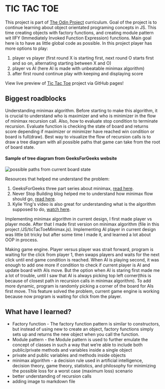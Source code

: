 # TIC TAC TOE

This project is part of [The Odin Project](https://www.theodinproject.com) curriculum. Goal of the project is to continue learning about object orientated programing concepts in JS. This time creating objects with factory functions, and creating module pattern wit IIFY (Immediately Invoked Function Expression) functions. Main goal here is to have as little global code as possible.
In this project player has more options to play:

1. player vs player (first round X is starting first, next round O starts first and so on, alternating starting between X and O)
2. player vs AI (here AI is made with unbeatable minimax algorithm)
3. after first round continue play with keeping and displaying score

View live preview of [Tic Tac Toe](https://mojotron.github.io/tic-tac-toe/index.html) project via GitHub pages!

## Biggest roadblocks

Understanding minimax algorithm. Before starting to make this algorithm, it is crucial to understand who is maximizer and who is minimizer in the flow of minimax recursion call. Also, how to evaluate stop condition to terminate recursion. Evaluate function is checking the state of board and returns score depending if maximizer or minimizer have reached win condition or board is full(draw). Best way to visualize the flow of recursion calls is to draw a tree diagram with all possible paths that game can take from the root of board state.

#### Sample of tree diagram from GeeksForGeeks website

![possible paths from current board state](https://media.geeksforgeeks.org/wp-content/uploads/TIC_TAC.jpg)

Resources that helped me understand the problem:

1. GeeksForGeeks three part series about minimax, [read here](https://www.geeksforgeeks.org/minimax-algorithm-in-game-theory-set-1-introduction/).
2. Never Stop Building blog helped me to understand how minimax flow should go, [read here](https://www.neverstopbuilding.com/blog/minimax).
3. Kylie Ying's video is also great for understanding what is the algorithm supposed to do, [watch here](https://www.youtube.com/watch?v=fT3YWCKvuQE).

Implementing minimax algorithm in current design, I first made player vs player mode. After that I made first version on minimax algorithm (file in this project /JS/ticTacToeMinimax.js). Implementing AI player in current design
was little bit tricky but after some time I made it, and learned a lot about OOP in process.

Making game engine. Player versus player was strait forward, program is waiting for the click from player 1, then swaps players and waits for the next click until end game condition is reached.
When AI is playing second, it was enough to add one more if condition to check if current player is AI and update board with AIs move.
But the option when AI is staring first made me a lot of trouble, until I saw that AI is always picking top left corner(this is because of closest path in recursion calls in minimax algorithm). To add more dynamic, program is randomly picking a corner of the board for AIs first move. This feature solved the problem, current game engine is working because now program is waiting for click from the player.

## What have I learned?

- Factory function - The factory function pattern is similar to constructors, but instead of using new to create an object, factory functions simply sets up and returns the new object when you call the function.
- Module pattern - the Module pattern is used to further emulate the concept of classes in such a way that we’re able to include both public/private methods and variables inside a single object
- private and public variables and methods inside objects
- minimax algorithm - a decision rule used in artificial intelligence, decision theory, game theory, statistics, and philosophy for minimizing the possible loss for a worst case (maximum loss) scenario
- better understanding of recursion calls
- adding image to markdown file
